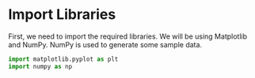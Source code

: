 # Import Libraries

First, we need to import the required libraries. We will be using Matplotlib and NumPy. NumPy is used to generate some sample data.

```python
import matplotlib.pyplot as plt
import numpy as np
```
